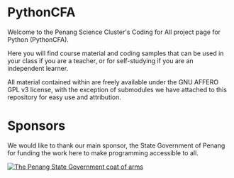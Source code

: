 # PythonCFA

Welcome to the Penang Science Cluster's Coding for All project page for Python (PythonCFA).

Here you will find course material and coding samples that can be used in your class if you are a teacher, or for self-studying if you are an independent learner.

All material contained within are freely available under the GNU AFFERO GPL v3 license, with the exception of submodules we have attached to this repository for easy use and attribution.

# Sponsors

We would like to thank our main sponsor, the State Government of Penang for funding the work here to make programming accessible to all.

[![The Penang State Government coat of arms](./resources/images/jata_pulau_pinang.svg|width=250px)](https://www.penang.gov.my/)
